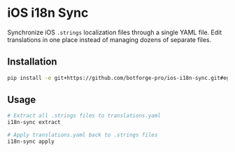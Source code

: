# iOS i18n Sync

Synchronize iOS `.strings` localization files through a single YAML file. Edit translations in one place instead of managing dozens of separate files.

## Installation

```bash
pip install -e git+https://github.com/botforge-pro/ios-i18n-sync.git#egg=ios-i18n-sync
```

## Usage

```bash
# Extract all .strings files to translations.yaml
i18n-sync extract

# Apply translations.yaml back to .strings files  
i18n-sync apply
```